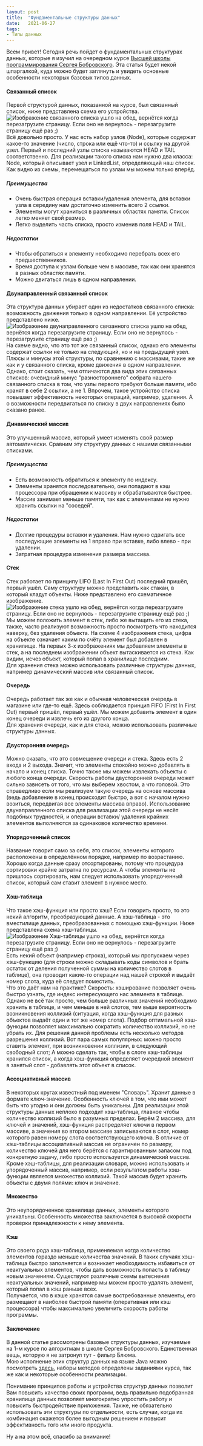```yaml
---
layout: post
title:  "Фундаментальные структуры данных"
date:   2021-06-27
tags:
- Типы данных
---
```


Всем привет! Сегодня речь пойдет о фундаментальных структурах данных, которые я изучил на очередном курсе [Высшей школы программирования Сергея Бобровского](https://vk.com/lambda_brain). Эта статья будет некой шпаргалкой, куда можно будет заглянуть и увидеть основные особенности некоторых базовых типов данных.

#### Связанный список
Первой структурой данных, показанной на курсе, был связанный список, ниже представлена схема его устройства.
![Изображение связанного списка ушло на обед, вернётся когда перезагрузите страницу. Если оно не вернулось - перезагрузите страницу ещё раз ;)](/assets/img/fundamentalDS/LinkedList.png "LinkedList")
Всё довольно просто. У нас есть набор узлов (Node), которые содержат какое-то значение (число, строка или ещё что-то) и ссылку на другой узел. Первый и последний узлы списка называются HEAD и TAIL соответственно. Для реализации такого списка нам нужно два класса: Node, который описывает узел и LinkedList, определяющий наш список.  
Как видно из схемы, перемещаться по узлам мы можем только вперёд.
##### Преимущества
+ Очень быстрая операция вставки/удаления элемента, для вставки узла в середину нам достаточно изменить всего 2 ссылки.
+ Элементы могут храниться в различных областях памяти. Список легко меняет свой размер.
+ Легко выделить часть списка, просто изменив поля HEAD и TAIL.
 
##### Недостатки
+ Чтобы обратиться к элементу необходимо перебрать всех его предшественников.
+ Время доступа к узлам больше чем в массиве, так как они хранятся в разных областях памяти.
+ Можно двигаться лишь в одном направлении.

#### Двунаправленный cвязанный список
Эта структура данных убирает один из недостатков связанного списка: возможность движения только в одном направлении. Её устройство представлено ниже.  
![Изображение двунаправленного связанного списка ушло на обед, вернётся когда перезагрузите страницу. Если оно не вернулось - перезагрузите страницу ещё раз ;)](/assets/img/fundamentalDS/DoublyLinkedList.png "DoublyLinkedList")  
На схеме видно, что это тот же связанный список, однако его элементы содержат ссылки не только на следующий, но и на предыдущий узел. Плюсы и минусы этой структуры, по сравнению с массивами, такие же как и у связанного списка, кроме движения в одном направлении. Однако, стоит сказать, чем отличаются два вида этих связанных списков: очевидный минус "разностороннего" собрата нашего связанного списка в том, что узлы первого требуют больше памяти, ибо хранят в себе 2 ссылки, а не 1. Впрочем, такое устройство списка повышает эффективность некоторых операций, например, удаления. А о возможности передвигаться по списку в двух направлениях было сказано ранее.

#### Динамический массив
Это улучшенный массив, который умеет изменять свой размер автоматически. Сравним эту структуру данных с нашими связанными списками.

##### Преимущества
+ Есть возможность обратиться к элементу по индексу.
+ Элементы хранятся последовательно, они попадают в кэш процессора при обращении к массиву и обрабатываются быстрее.
+ Массив занимает меньше памяти, так как с элементами не нужно хранить ссылки на "соседей".
 
##### Недостатки
+ Долгие процедуры вставки и удаления. Нам нужно сдвигать все последующие элементы на 1 вправо при вставке, либо влево - при удалении.
+ Затратная процедура изменения размера массива.

#### Стек
Стек работает по принципу LIFO (Last In First Out) последний пришёл, первый ушёл. Саму структуру можно представить как стакан, в который кладут объекты. Ниже представлено его схематичное изображение.
![Изображение стека ушло на обед, вернётся когда перезагрузите страницу. Если оно не вернулось - перезагрузите страницу ещё раз ;)](/assets/img/fundamentalDS/Stack.png "Stack")
Мы можем положить элемент в стек, либо же вытащить его из стека, также, часто реализуют возможность просто посмотреть что находится наверху, без удаления объекта. На схеме 4 изображения стека, цифра на объекте означает каким по счёту элемент был добавлен в хранилище. На первых 3-х изображениях мы добавляем элементы в стек, а на последнем изображении объект вытаскивается из стека. Как видим, исчез объект, который попал в хранилище последним.  
Для хранения стека можно использовать различные структуры данных, например динамический массив или связанный список.

#### Очередь
Очередь работает так же как и обычная человеческая очередь в магазине или где-то ещё. Здесь соблюдается принцип FIFO (First In First Out) первый пришёл, первый ушёл. Мы можем добавить элемент в один конец очереди и извлечь его из другого конца.  
Для хранения очереди, как и для стека, можно использовать различные структуры данных.

#### Двусторонняя очередь
Можно сказать, что это совмещение очереди и стека. Здесь есть 2 входа и 2 выхода. Значит, что элементы спокойно можно добавлять в начало и конец списка. Точно также мы можем извлекать объекты с любого конца очереди. Скорость работы двусторонней очереди может сильно зависеть от того, что мы выберем хвостом, а что головой. Это справедливо если мы реализуем такую очередь на основе массива (ведь добавление в конец происходит быстро, а вот с началом нужно возиться, передвигая все элементы массива вправо). Использование двунаправленного списка для реализации этой очереди не несёт подобных трудностей, и операции вставки/ удаления крайних элементов выполняются за одинаковое количество времени.

#### Упорядоченный список
Название говорит само за себя, это список, элементы которого расположены в определённом порядке, например по возрастанию.  
Хорошо когда данные сразу отсортированы, потому что процедура сортировки крайне затратна по ресурсам. А чтобы элементы не пришлось сортировать, нам следует использовать упорядоченный список, который сам ставит элемент в нужное место.

#### Хэш-таблица
Что такое хэш-функция или просто хэш? Если говорить просто, то это некий алгоритм, преобразующий данные. А хэш-таблица - это вместилище данных, преобразованных с помощью хэш-функции. Ниже представлена схема хэш-таблицы.
![Изображение Хэш-таблицы ушло на обед, вернётся когда перезагрузите страницу. Если оно не вернулось - перезагрузите страницу ещё раз ;)](/assets/img/fundamentalDS/Hash.png "HashTable")
Есть некий объект (например строка), который мы пропускаем через хэш-функцию (для строки можно складывать коды символов и брать остаток от деления полученной суммы на количество слотов в таблице), она проводит какие-то операции над нашей строкой и выдаёт номер слота, куда её следует поместить.  
Что это даёт нам на практике? Скорость: хэширование позволяет очень быстро узнать, где индекс интересующего нас элемента в таблице.  Однако не всё так просто, чем больше различных значений необходимо хранить в таблице, и чем меньше в ней слотов, тем выше вероятность возникновения коллизий (ситуация, когда хэш-функция для разных объектов выдаёт один и тот же номер слота). Подбор оптимальной хэш-функции позволяет максимально сократить количество коллизий, но не убрать их. Для решения данной проблемы есть несколько методов разрешения коллизий. Вот пара самых популярных: можно просто ставить элемент, при возникновении коллизии, в следующий свободный слот; А можно сделать так, чтобы в слоте хэш-таблицы хранился список, а когда хэш-функция определяет очередной элемент в занятый слот - добавлять этот объект в список.

####  Ассоциативный массив
В некоторых кругах известный под именем "Словарь". Хранит данные в формате ключ-значение. Особенность ключей в том, что ими может быть что угодно и они должны быть уникальны. Для реализации этой структуры данных неплохо подходит хэш-таблица, главное чтобы количество коллизий было в разумных пределах. Берём 2 массива, для ключей и значений, хэш-функция распределяет ключи в первом массиве, а значения во втором массиве записываются в слот, номер которого равен номеру слота соответствующего ключа. В отличие от хэш-таблицы ассоциативный массив не ограничен по размеру, количество ключей для него берётся с гарантированным запасом под конкретную задачу, либо просто используется динамический массив. Кроме хэш-таблицы, для реализации словаря, можно использовать и упорядоченный массив, например, если результатом работы хэш-функции является множество коллизий. Такой массив будет хранить объекты с двумя полями: ключ и значение.

####  Множество
Это неупорядоченное хранилище данных, элементы которого уникальны. Особенность множества заключается в высокой скорости проверки принадлежности к нему элемента.

####  Кэш
Это своего рода хэш-таблица, применяемая когда количество элементов гораздо меньше количества значений. В таких случаях хэш-таблица быстро заполняется и возникает необходимость избавиться от неактуальных элементов, чтобы дать возможность попасть в таблицу новым значениям. Существуют различные схемы вытеснения неактуальных значений, например мы можем просто удалять элемент, который попал в кэш раньше всех.  
Получается, что в кэше хранятся самые востребованные элементы, его размещают в наиболее быстрой памяти (оперативная или кэш процессора) чтобы максимально увеличить скорость работы программы.

#### Заключение
В данной статье рассмотрены базовые структуры данных, изучаемые на 1-м курсе по алгоритмам в школе Сергея Бобровского. Единственная вещь, которую я не затронул тут - фильтр Блюма.  
Мою исполнение этих структур данных на языке Java можно посмотреть [здесь](https://github.com/Sergoff1/lessons/tree/main/Algorithms1), наборы методов определены заданиями курса, так же как и некоторые особенности реализации.

Понимание принципов работы и устройства структур данных позволит Вам повысить качество своих программ, ведь правильно подобранная хранилище данных позволяет многократно упростить работу и повысить быстродействие приложения. Также, не обязательно использовать эти структуры по отдельности, есть случаи, когда их комбинация окажется более выгодным решением и повысит эффективность того или иного продукта.

Ну а на этом всё, спасибо за внимание!